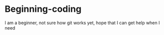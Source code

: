 # Beginning-coding
I am a beginner, not sure how git works yet, hope that I can get help when I need 
